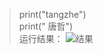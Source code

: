 >print("tangzhe")<br>
print(" 唐哲")<br>
运行结果：
![结果](https://user-images.githubusercontent.com/31878522/30746099-2d566ee0-9fdb-11e7-87f0-2b64e6e1c490.png)

